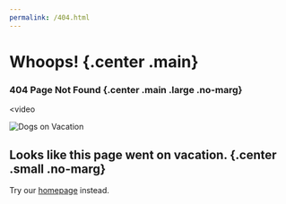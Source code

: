 ```yaml
---
permalink: /404.html
---
```

Whoops! {.center .main}
=======

### 404 Page Not Found {.center .main .large .no-marg}

<video
  <source src="/assets/media/videos/404-pnf.mp4" type="video/mp4">
</video>

![Dogs on Vacation](https://media.coschedule.com/uploads/vacation-1.gif)

Looks like this page went on vacation. {.center .small .no-marg}
--------------------------------------

Try our [homepage](/) instead.